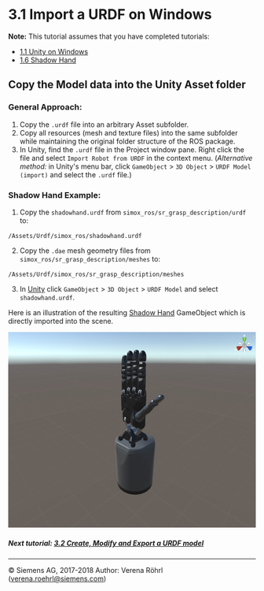 # 3.1 Import a URDF on Windows
**Note:** This tutorial assumes that you have completed tutorials:
* [1.1 Unity on Windows](User_Inst_Unity3DOnWindows)
* [1.6 Shadow Hand](User_Inst_ShadowHand)

## Copy the Model data into the Unity Asset folder

### General Approach:
1. Copy the `.urdf` file into an arbitrary Asset subfolder.
2. Copy all resources (mesh and texture files) into the same subfolder while maintaining the original folder structure of the ROS package.
3. In Unity, find the `.urdf` file in the Project window pane. Right click the file and select `Import Robot from URDF` in the context menu. (*Alternative method:* in Unity's menu bar, click `GameObject` > `3D Object` > `URDF Model (import)` and select the `.urdf` file.)

### Shadow Hand Example:
1. Copy the `shadowhand.urdf` from `simox_ros/sr_grasp_description/urdf` to:
```
/Assets/Urdf/simox_ros/shadowhand.urdf
```
2. Copy the `.dae` mesh geometry files from `simox_ros/sr_grasp_description/meshes` to:
```
/Assets/Urdf/simox_ros/sr_grasp_description/meshes
```
3. In [Unity](https://unity3d.com/) click `GameObject` > `3D Object` > `URDF Model` and select `shadowhand.urdf`.

Here is an illustration of the resulting [Shadow Hand](https://www.shadowrobot.com/products/dexterous-hand/) GameObject which is directly imported into the scene.

![Shadow Hand in Unity](img/User_App_NoROS_ImportURDFOnWindows_ShadowHand.PNG)

##### Next tutorial: [3.2 Create, Modify and Export a URDF model](User_App_NoROS_ExportURDFOnWindows)

----
© Siemens AG, 2017-2018
Author: Verena Röhrl
(verena.roehrl@siemens.com)
